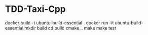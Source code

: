 # TDD-Taxi-Cpp

docker build -t ubuntu-build-essential .
docker run -it ubuntu-build-essential
mkdir build
cd build
cmake ..
make
make test
